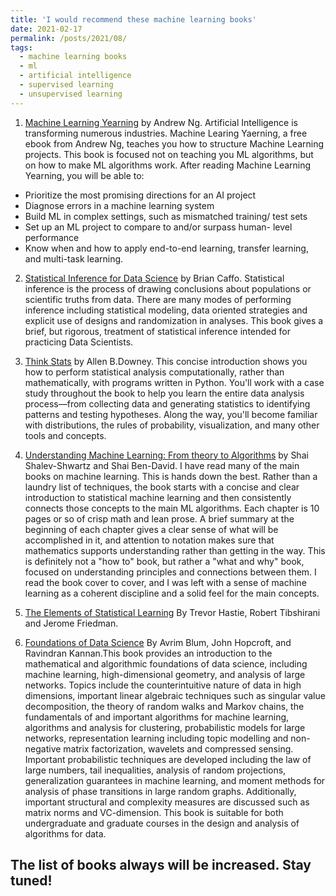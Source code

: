 ```yaml
---
title: 'I would recommend these machine learning books'
date: 2021-02-17
permalink: /posts/2021/08/
tags:
  - machine learning books
  - ml 
  - artificial intelligence
  - supervised learning
  - unsupervised learning
---
```


1. [Machine Learning Yearning](https://www.dbooks.org/machine-learning-yearning-1501/) by Andrew Ng. Artificial Intelligence is transforming numerous industries. Machine Learing Yaerning, a free ebook from Andrew Ng, teaches you how to structure Machine Learning projects.
This book is focused not on teaching you ML algorithms, but on how to make ML algorithms work. After reading Machine Learning Yearning, you will be able to:
- Prioritize the most promising directions for an AI project
- Diagnose errors in a machine learning system
- Build ML in complex settings, such as mismatched training/ test sets
- Set up an ML project to compare to and/or surpass human- level performance
- Know when and how to apply end-to-end learning, transfer learning, and multi-task learning.

2. [Statistical Inference for Data Science](https://www.goodreads.com/en/book/show/25335251-statistical-inference-for-data-science) by Brian Caffo.
Statistical inference is the process of drawing conclusions about populations or scientific truths from data. 
There are many modes of performing inference including statistical modeling, 
data oriented strategies and explicit use of designs and randomization in analyses.
This book gives a brief, but rigorous, treatment of statistical inference intended for practicing Data Scientists.

3. [Think Stats](https://www.amazon.com/Think-Stats-Allen-B-Downey/dp/1449307116) by Allen B.Downey.
  This concise introduction shows you how to perform statistical analysis computationally, rather than mathematically, with programs written in Python.
  You'll work with a case study throughout the book to help you learn the entire data analysis process—from collecting data and generating statistics to identifying patterns and testing hypotheses. Along the way, you'll become familiar with distributions, the rules of probability, visualization, and many other tools and concepts.
  
  
4. [Understanding Machine Learning: From theory to Algorithms](https://www.amazon.com/Understanding-Machine-Learning-Theory-Algorithms-ebook/dp/B00J8LQU8I) by Shai Shalev-Shwartz and Shai Ben-David. I have read many of the main books on machine learning. This is hands down the best. Rather than a laundry list of techniques, the book starts with a concise and clear introduction to statistical machine learning and then consistently connects those concepts to the main ML algorithms. Each chapter is 10 pages or so of crisp math and lean prose. A brief summary at the beginning of each chapter gives a clear sense of what will be accomplished in it, and attention to notation makes sure that mathematics supports understanding rather than getting in the way. This is definitely not a "how to" book, but rather a "what and why" book, focused on understanding principles and connections between them. I read the book cover to cover, and I was left with a sense of machine learning as a coherent discipline and a solid feel for the main concepts.

5. [The Elements of Statistical Learning](https://www.amazon.com/Elements-Statistical-Learning-Prediction-Statistics/dp/0387848576)
  By Trevor Hastie, Robert Tibshirani and Jerome Friedman.
  
  
6. [Foundations of Data Science](https://www.amazon.com/Foundations-Data-Science-Avrim-Blum/dp/1108485065) By Avrim Blum, John Hopcroft, and Ravindran Kannan.This book provides an introduction to the mathematical and algorithmic foundations of data science, including machine learning, high-dimensional geometry, and analysis of large networks. Topics include the counterintuitive nature of data in high dimensions, important linear algebraic techniques such as singular value decomposition, the theory of random walks and Markov chains, the fundamentals of and important algorithms for machine learning, algorithms and analysis for clustering, probabilistic models for large networks, representation learning including topic modelling and non-negative matrix factorization, wavelets and compressed sensing. Important probabilistic techniques are developed including the law of large numbers, tail inequalities, analysis of random projections, generalization guarantees in machine learning, and moment methods for analysis of phase transitions in large random graphs. Additionally, important structural and complexity measures are discussed such as matrix norms and VC-dimension. This book is suitable for both undergraduate and graduate courses in the design and analysis of algorithms for data.










The list of books always will be increased. Stay tuned!
------
